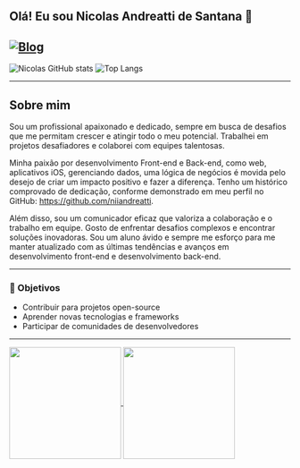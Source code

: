 ## Olá! Eu sou Nicolas Andreatti de Santana 👋
[![Blog](https://img.shields.io/badge/LinkedIn-0077B5?style=for-the-badge&logo=linkedin&logoColor=white)](https://www.linkedin.com/in/niiandreatti/)
---

![Nicolas GitHub stats](https://github-readme-stats.vercel.app/api?username=niiandreatti&show_icons=true&theme=Gradient) ![Top Langs](https://github-readme-stats.vercel.app/api/top-langs/?username=niiandreatti&layout=compact)

---

## Sobre mim
Sou um profissional apaixonado e dedicado, sempre em busca de desafios que me permitam crescer e atingir todo o meu potencial. Trabalhei em projetos desafiadores e colaborei com equipes talentosas.

Minha paixão por desenvolvimento Front-end e Back-end, como web, aplicativos iOS,
gerenciando dados, uma lógica de negócios é movida pelo desejo de criar um impacto positivo e fazer a diferença. Tenho um histórico comprovado de dedicação, conforme demonstrado em meu perfil no GitHub: https://github.com/niiandreatti. 

Além disso, sou um comunicador eficaz que valoriza a colaboração e o trabalho em equipe. Gosto de enfrentar desafios complexos e encontrar soluções inovadoras. Sou um aluno ávido e sempre me esforço para me manter atualizado com as últimas tendências e avanços em desenvolvimento front-end e desenvolvimento back-end.

---

### 🎯 Objetivos
- Contribuir para projetos open-source
- Aprender novas tecnologias e frameworks
- Participar de comunidades de desenvolvedores

---
<a href="https://github.com/anuraghazra/github-readme-stats">
  <img height=200 align="center" src="https://github-readme-stats.vercel.app/api?username=anuraghazra" />
</a>
<a href="https://github.com/anuraghazra/convoychat">
  <img height=200 align="center" src="https://github-readme-stats.vercel.app/api/top-langs?username=anuraghazra&layout=compact&langs_count=8&card_width=320" />
</a>
